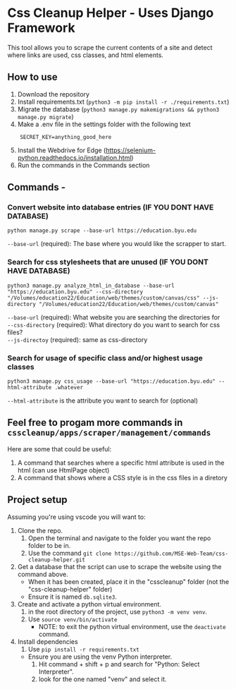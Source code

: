 
# Css Cleanup Helper - Uses Django Framework
This tool allows you to scrape the current contents of a site and detect where links are used, css classes, and html elements.

## How to use
1. Download the repository
2. Install requirements.txt (`python3 -m pip install -r ./requirements.txt`)
3. Migrate the database (`python3 manage.py makemigrations && python3 manage.py migrate`)
4. Make a .env file in the settings folder with the following text
```
    SECRET_KEY=anything_good_here
```
5. Install the Webdrive for Edge (https://selenium-python.readthedocs.io/installation.html)
6. Run the commands in the Commands section

## Commands -
### Convert website into database entries (IF YOU DONT HAVE DATABASE)

`python manage.py scrape --base-url https://education.byu.edu`  
  
`--base-url` (required): The base where you would like the scrapper to start.

### Search for css stylesheets that are unused (IF YOU DONT HAVE DATABASE)

`python3 manage.py analyze_html_in_database --base-url "https://education.byu.edu" --css-directory "/Volumes/education22/Education/web/themes/custom/canvas/css" --js-directory "/Volumes/education22/Education/web/themes/custom/canvas"`

`--base-url` (required): What website you are searching the directories for  
`--css-directory` (required): What directory do you want to search for css files?  
`--js-directoy` (required): same as css-directory

### Search for usage of specific class and/or highest usage classes

`python3 manage.py css_usage --base-url "https://education.byu.edu" --html-attribute .whatever`  
  
`--html-attribute` is the attribute you want to search for (optional)

## Feel free to progam more commands in `csscleanup/apps/scraper/management/commands`
Here are some that could be useful:
1. A command that searches where a specific html attribute is used in the html (can use HtmlPage object)
2. A command that shows where a CSS style is in the css files in a diretory

## Project setup
Assuming you're using vscode you will want to:
1. Clone the repo.
    1. Open the terminal and navigate to the folder you want the repo folder to be in.
    2. Use the command `git clone https://github.com/MSE-Web-Team/css-cleanup-helper.git`
2. Get a database that the script can use to scrape the website using the command above.
    * When it has been created, place it in the "csscleanup" folder (not the "css-cleanup-helper" folder)
    * Ensure it is named `db.sqlite3`.
3. Create and activate a python virtual environment.
    1. in the root directory of the project, use `python3 -m venv venv`.
    2. Use `source venv/bin/activate`
        * NOTE: to exit the python virtual environment, use the `deactivate` command.
4. Install dependencies
    1. Use `pip install -r requirements.txt`
    * Ensure you are using the venv Python interpreter.
        1. Hit command + shift + p and search for "Python: Select Interpreter".
        2. look for the one named "venv" and select it.
